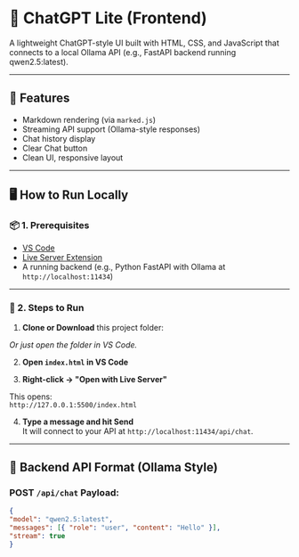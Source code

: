 # 💬 ChatGPT Lite (Frontend)

A lightweight ChatGPT-style UI built with HTML, CSS, and JavaScript that connects to a local Ollama API (e.g., FastAPI backend running qwen2.5:latest).

---

## 🔧 Features

- Markdown rendering (via `marked.js`)
- Streaming API support (Ollama-style responses)
- Chat history display
- Clear Chat button
- Clean UI, responsive layout

---

## 🖥️ How to Run Locally

### 📦 1. Prerequisites

- [VS Code](https://code.visualstudio.com/)
- [Live Server Extension](https://marketplace.visualstudio.com/items?itemName=ritwickdey.LiveServer)
- A running backend (e.g., Python FastAPI with Ollama at `http://localhost:11434`)

---

### 🚀 2. Steps to Run

1. **Clone or Download** this project folder:

_Or just open the folder in VS Code._

2. **Open `index.html` in VS Code**

3. **Right-click → "Open with Live Server"**

This opens:  
`http://127.0.0.1:5500/index.html`

4. **Type a message and hit Send**  
It will connect to your API at `http://localhost:11434/api/chat`.

---

## 🔗 Backend API Format (Ollama Style)

### POST `/api/chat` Payload:

```json
{
"model": "qwen2.5:latest",
"messages": [{ "role": "user", "content": "Hello" }],
"stream": true
}


